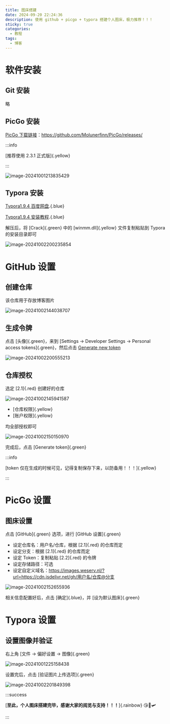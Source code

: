 ```yaml
---
title: 图床搭建
date: 2024-09-20 22:24:36
description: 使用 github + picgo + typora 搭建个人图床，极力推荐！！！
sticky: true
categories: 
  - 教程
tags: 
  - 博客
---
```


# 软件安装
## Git 安装
略
## PicGo 安装
[PicGo 下载链接](https://github.com/Molunerfinn/PicGo/releases/)：https://github.com/Molunerfinn/PicGo/releases/

:::info

[推荐使用 2.3.1 正式版]{.yellow}

:::

![image-20241001213835429](https://images.weserv.nl/?url=https://cdn.jsdelivr.net/gh/slx-world/blog-images@master/image-20241001213835429.png)

## Typora 安装

[Typora1.9.4 百度网盘](https://pan.baidu.com/s/12qgG7CT4_ygoqd-CDggcLA?pwd=e7mg).{.blue}

[Typora1.9.4 安装教程](https://mp.weixin.qq.com/s/agj_3zHhsuBQsD2tHTQ4Fg).{.blue}

解压后，将 [Crack]{.green} 中的 [winmm.dll]{.yellow} 文件复制粘贴到 Typora 的安装目录即可

![image-20241002200235854](https://images.weserv.nl/?url=https://cdn.jsdelivr.net/gh/slx-world/blog-images@master/image-20241002200235854.png)

# GitHub 设置
## 创建仓库
该仓库用于存放博客图片

![image-20241002144038707](https://images.weserv.nl/?url=https://cdn.jsdelivr.net/gh/slx-world/blog-images@master/image-20241002144038707.png)

## 生成令牌

点击 [头像]{.green}，来到 [Settings -> Developer Settings -> Personal access tokens]{.green}，然后点击 [Generate new token](https://github.com/settings/personal-access-tokens/new)

![image-20241002200555213](https://images.weserv.nl/?url=https://cdn.jsdelivr.net/gh/slx-world/blog-images@master/image-20241002200555213.png)

## 仓库授权

选定 [2.1]{.red} 创建好的仓库

![image-20241002145941587](https://images.weserv.nl/?url=https://cdn.jsdelivr.net/gh/slx-world/blog-images@master/image-20241002145941587.png)

- [仓库权限]{.yellow}
- [账户权限]{.yellow}

均全部授权即可

![image-20241002150150970](https://images.weserv.nl/?url=https://cdn.jsdelivr.net/gh/slx-world/blog-images@master/image-20241002150150970.png)

完成后，点击 [Generate token]{.green}

:::info

[token 仅在生成的时候可见，记得复制保存下来，以防备用！！！]{.yellow}

:::

# PicGo 设置

## 图床设置

点击 [GitHub]{.green} 选项，进行 [GitHub 设置]{.green}

- 设定仓库名：用户名/仓库，根据 [2.1]{.red} 的仓库而定
- 设定分支：根据 [2.1]{.red} 的仓库而定
- 设定 Token：复制粘贴 [2.2]{.red} 的令牌
- 设定存储路径：可选
- 设定自定义域名：https://images.weserv.nl/?url=https://cdn.jsdelivr.net/gh/用户名/仓库@分支

![image-20241002152655936](https://images.weserv.nl/?url=https://cdn.jsdelivr.net/gh/slx-world/blog-images@master/image-20241002152655936.png)

相关信息配置好后，点击 [确定]{.blue}，并 [设为默认图床]{.green}

# Typora 设置

## 设置图像并验证

右上角 [文件 -> 偏好设置 -> 图像]{.green}

![image-20241001225158438](https://images.weserv.nl/?url=https://cdn.jsdelivr.net/gh/slx-world/blog-images@master/image-20241001225158438.png)

设置完后，点击 [验证图片上传选项]{.green}

![image-20241002201849398](https://images.weserv.nl/?url=https://cdn.jsdelivr.net/gh/slx-world/blog-images@master/image-20241002201849398.png)



:::success

[**至此，个人图床搭建完毕，感谢大家的阅览与支持！！！**]{.rainbow} :kissing_heart::ring::small_airplane:

:::
